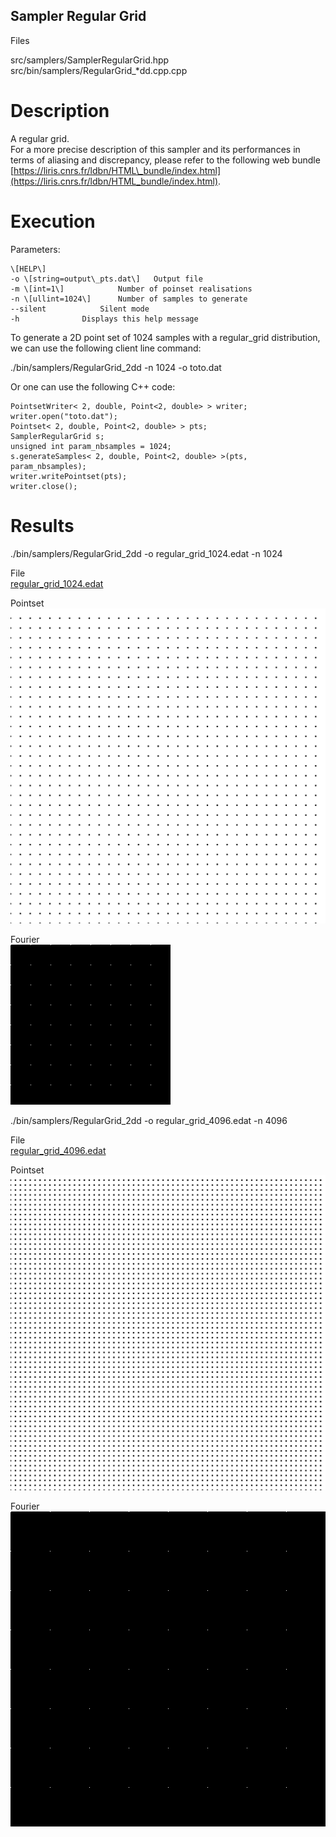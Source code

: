 Sampler Regular Grid
--------------------

Files

src/samplers/SamplerRegularGrid.hpp  
src/bin/samplers/RegularGrid\_\*dd.cpp.cpp

Description
===========

A regular grid.  
For a more precise description of this sampler and its performances in terms of aliasing and discrepancy, please refer to the following web bundle [https://liris.cnrs.fr/ldbn/HTML\_bundle/index.html](https://liris.cnrs.fr/ldbn/HTML_bundle/index.html).

Execution
=========

Parameters:  

	\[HELP\]
	-o \[string=output\_pts.dat\]	Output file
	-m \[int=1\]			Number of poinset realisations
	-n \[ullint=1024\]		Number of samples to generate
	--silent 			Silent mode
	-h 				Displays this help message
			

To generate a 2D point set of 1024 samples with a regular\_grid distribution, we can use the following client line command:

 ./bin/samplers/RegularGrid\_2dd -n 1024 -o toto.dat 

Or one can use the following C++ code:

    
    PointsetWriter< 2, double, Point<2, double> > writer;
    writer.open("toto.dat");
    Pointset< 2, double, Point<2, double> > pts;
    SamplerRegularGrid s;
    unsigned int param_nbsamples = 1024;
    s.generateSamples< 2, double, Point<2, double> >(pts, param_nbsamples);
    writer.writePointset(pts);
    writer.close();
    			

Results
=======

 ./bin/samplers/RegularGrid\_2dd -o regular\_grid\_1024.edat -n 1024 

File  
[regular\_grid\_1024.edat](data/regular_grid/regular_grid_1024.edat)

Pointset  
[![](data/regular_grid/regular_grid_1024.png)](data/regular_grid/regular_grid_1024.png)

Fourier  
[![](data/regular_grid/regular_grid_1024_fourier.png)](data/regular_grid/regular_grid_1024_fourier.png)

 ./bin/samplers/RegularGrid\_2dd -o regular\_grid\_4096.edat -n 4096 

File  
[regular\_grid\_4096.edat](data/regular_grid/regular_grid_4096.edat)

Pointset  
[![](data/regular_grid/regular_grid_4096.png)](data/regular_grid/regular_grid_4096.png)

Fourier  
[![](data/regular_grid/regular_grid_4096_fourier.png)](data/regular_grid/regular_grid_4096_fourier.png)